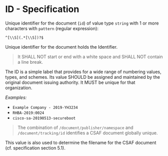# ID - Specification

Unique identifier for the document (`id`) of value type `string` with 1 or more characters with `pattern` (regular
expression):

```regexp
^[\\S](.*[\\S])?$
```

Unique identifier for the document holds the Identifier.

> It SHALL NOT start or end with a white space and SHALL NOT contain a line break.

The ID is a simple label that provides for a wide range of numbering values, types, and schemes. Its value SHOULD be
assigned and maintained by the original document issuing authority. It MUST be unique for that organization.

*Examples:*

* `Example Company - 2019-YH3234`
* `RHBA-2019:0024`
* `cisco-sa-20190513-secureboot`

> The combination of `/document/publisher/namespace` and `/document/tracking/id` identifies a CSAF document globally
> unique.

This value is also used to determine the filename for the CSAF document (cf. specification section 5.1).
